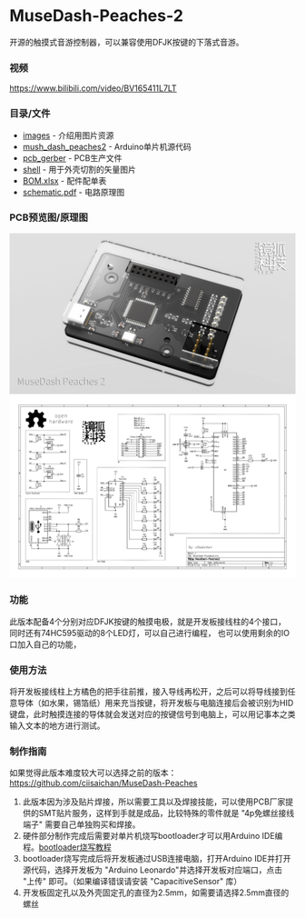 # MuseDash-Peaches-2
开源的触摸式音游控制器，可以兼容使用DFJK按键的下落式音游。

### 视频
<https://www.bilibili.com/video/BV165411L7LT>

### 目录/文件
- [images](https://github.com/ciisaichan/MuseDash-Peaches-2/tree/main/images "images") - 介绍用图片资源
- [mush_dash_peaches2](https://github.com/ciisaichan/MuseDash-Peaches-2/tree/main/mush_dash_peaches2 "mush_dash_peaches2") - Arduino单片机源代码
- [pcb_gerber](https://github.com/ciisaichan/MuseDash-Peaches-2/tree/main/pcb_gerber "pcb_gerber") - PCB生产文件
- [shell](https://github.com/ciisaichan/MuseDash-Peaches-2/tree/main/shell "shell") - 用于外壳切割的矢量图片
- [BOM.xlsx](https://github.com/ciisaichan/MuseDash-Peaches-2/blob/main/BOM.xlsx "BOM.xlsx") - 配件配单表
- [schematic.pdf](https://github.com/ciisaichan/MuseDash-Peaches-2/blob/main/schematic.pdf "schematic.pdf") - 电路原理图

### PCB预览图/原理图
![PCB预览图](https://raw.githubusercontent.com/ciisaichan/MuseDash-Peaches-2/main/images/pcb2.jpg)
![电路原理图](https://raw.githubusercontent.com/ciisaichan/MuseDash-Peaches-2/main/images/sch.jpg)

### 功能
此版本配备4个分别对应DFJK按键的触摸电极，就是开发板接线柱的4个接口，
同时还有74HC595驱动的8个LED灯，可以自己进行编程，
也可以使用剩余的IO口加入自己的功能，

### 使用方法
将开发板接线柱上方橘色的把手往前推，接入导线再松开，之后可以将导线接到任意导体（如水果，锡箔纸）用来充当按键，将开发板与电脑连接后会被识别为HID键盘，此时触摸连接的导体就会发送对应的按键信号到电脑上，可以用记事本之类输入文本的地方进行测试。

### 制作指南
如果觉得此版本难度较大可以选择之前的版本：
<https://github.com/ciisaichan/MuseDash-Peaches>


1. 此版本因为涉及贴片焊接，所以需要工具以及焊接技能，可以使用PCB厂家提供的SMT贴片服务，这样到手就是成品，比较特殊的零件就是 "4p免螺丝接线端子" 需要自己单独购买和焊接。
2. 硬件部分制作完成后需要对单片机烧写bootloader才可以用Arduino IDE编程。[bootloader烧写教程](https://blog.csdn.net/sysjtlwx/article/details/73824903 "bootloader烧写教程")
3. bootloader烧写完成后将开发板通过USB连接电脑，打开Arduino IDE并打开源代码，选择开发板为 "Arduino Leonardo"并选择开发板对应端口，点击 "上传" 即可。（如果编译错误请安装 "CapacitiveSensor" 库）
4. 开发板固定孔以及外壳固定孔的直径为2.5mm，如需要请选择2.5mm直径的螺丝
